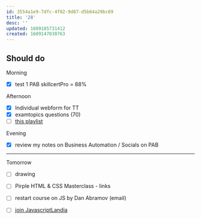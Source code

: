 ```yaml
---
id: 3554a1e9-7dfc-4f02-9d87-d5b64a29bc69
title: '28'
desc: ''
updated: 1609185731412
created: 1609147030763
---
```


## Should do

Morning
- [x] test 1 PAB skillcertPro = 88%

Afternoon
- [x] Individual webform for TT
- [x] examtopics questions (70)
- [ ] [this playlist](https://www.youtube.com/watch?v=yYbrkaW4CgM&list=PLPXY38WvYAn5SIH7wMAk9RJZoWQBtKdaX)

Evening
- [x] review my notes on Business Automation / Socials on PAB

---

Tomorrow
- [ ] drawing
- [ ] Pirple HTML & CSS Masterclass - links
- [ ] restart course on JS by Dan Abramov (email)

- [ ] [join JavascriptLandia](https://openjsf.org/blog/2020/12/17/introducing_javascriptlandia/?j=1804311&sfmc_sub=145406669&l=184_HTML&u=27470281&mid=100008483&jb=8)